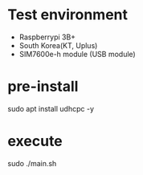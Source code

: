 # Test environment
 - Raspberrypi 3B+
 - South Korea(KT, Uplus)
 - SIM7600e-h module (USB module)
 
# pre-install
 sudo apt install udhcpc -y

# execute
 sudo ./main.sh

